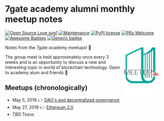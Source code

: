 # 7gate academy alumni monthly meetup notes
[![Open Source Love svg1](https://badges.frapsoft.com/os/v1/open-source.svg?v=103)](https://github.com/ellerbrock/open-source-badges/)
[![Maintenance](https://img.shields.io/badge/Maintained%3F-yes-green.svg)](https://GitHub.com//SinaKhalili/7gate_academy_meetup_notes/graphs/commit-activity)
[![PyPI license](https://img.shields.io/pypi/l/ansicolortags.svg)](https://pypi.python.org/pypi/ansicolortags/)
[![PRs Welcome](https://img.shields.io/badge/PRs-welcome-brightgreen.svg?style=flat-square)](http://makeapullrequest.com)
[![Awesome Badges](https://img.shields.io/badge/badges-awesome-green.svg)](https://github.com/Naereen/badges)
[![Generic badge](https://img.shields.io/badge/BLOCK-CHAIN-YELLOW.svg)](#)

<img src="assets/7gate-academy-light.png" align="right" width="120" height="178">

Notes from the 7gate academy meetups! :book:

The group meet is held approximately once every 3 weeks and is an opportunity to discuss a new and interesting topic in world of blockchain technology. Open to academy alum and friends :raised_hands:

## Meetups (chronologically) 
 - May 5, 2019 :point_right: [DAO's and decentralized governance](notes/DAOs_may_5_2019.md) 
 - May 27, 2019 :point_right: [Ethereum 2.0](notes/Eth2.0_may_27_2019.md)
 - _TBD_  Tezos
